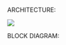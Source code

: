 ARCHITECTURE:
<div id="C81F4099FA3D226AB3B612F5B9718536189_72449"><div id="C81F4099FA3D226AB3B612F5B9718536189_72449_robot"><a href="https://cloud.smartdraw.com/share.aspx/?pubDocShare=C81F4099FA3D226AB3B612F5B9718536189" target="_blank"><img src="https://cloud.smartdraw.com/cloudstorage/C81F4099FA3D226AB3B612F5B9718536189/preview2.png"></a></div></div>

BLOCK DIAGRAM:
